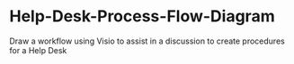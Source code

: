 # Help-Desk-Process-Flow-Diagram
Draw a workflow using Visio to assist in a discussion to create procedures for a Help Desk
